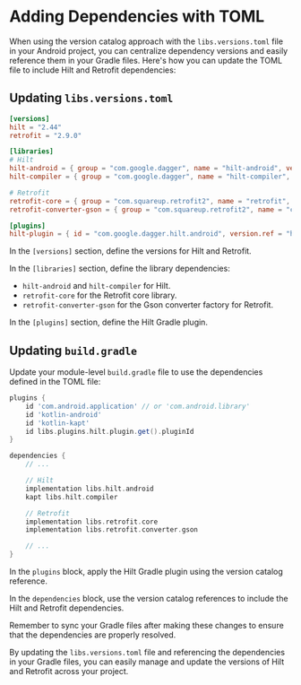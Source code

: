 # Adding Dependencies with TOML

When using the version catalog approach with the `libs.versions.toml` file in your Android project, you can centralize dependency versions and easily reference them in your Gradle files. Here's how you can update the TOML file to include Hilt and Retrofit dependencies:

## Updating `libs.versions.toml`

```toml
[versions]
hilt = "2.44"
retrofit = "2.9.0"

[libraries]
# Hilt
hilt-android = { group = "com.google.dagger", name = "hilt-android", version.ref = "hilt" }
hilt-compiler = { group = "com.google.dagger", name = "hilt-compiler", version.ref = "hilt" }

# Retrofit
retrofit-core = { group = "com.squareup.retrofit2", name = "retrofit", version.ref = "retrofit" }
retrofit-converter-gson = { group = "com.squareup.retrofit2", name = "converter-gson", version.ref = "retrofit" }

[plugins]
hilt-plugin = { id = "com.google.dagger.hilt.android", version.ref = "hilt" }
```

In the `[versions]` section, define the versions for Hilt and Retrofit.

In the `[libraries]` section, define the library dependencies:
- `hilt-android` and `hilt-compiler` for Hilt.
- `retrofit-core` for the Retrofit core library.
- `retrofit-converter-gson` for the Gson converter factory for Retrofit.

In the `[plugins]` section, define the Hilt Gradle plugin.

## Updating `build.gradle`

Update your module-level `build.gradle` file to use the dependencies defined in the TOML file:

```groovy
plugins {
    id 'com.android.application' // or 'com.android.library'
    id 'kotlin-android'
    id 'kotlin-kapt'
    id libs.plugins.hilt.plugin.get().pluginId
}

dependencies {
    // ...

    // Hilt
    implementation libs.hilt.android
    kapt libs.hilt.compiler

    // Retrofit
    implementation libs.retrofit.core
    implementation libs.retrofit.converter.gson

    // ...
}
```

In the `plugins` block, apply the Hilt Gradle plugin using the version catalog reference.

In the `dependencies` block, use the version catalog references to include the Hilt and Retrofit dependencies.

Remember to sync your Gradle files after making these changes to ensure that the dependencies are properly resolved.

By updating the `libs.versions.toml` file and referencing the dependencies in your Gradle files, you can easily manage and update the versions of Hilt and Retrofit across your project.
